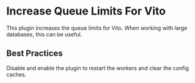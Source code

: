 # Increase Queue Limits For Vito

This plugin increases the queue limits for Vito. When working with large databases, this can be useful.

## Best Practices

Disable and enable the plugin to restart the workers and clear the config caches.
